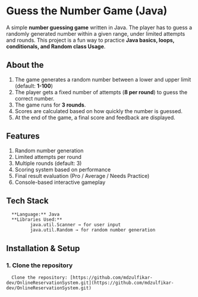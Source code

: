 # Guess the Number Game (Java)

A simple **number guessing game** written in Java. The player has to guess a randomly generated number within a given range, under limited attempts and rounds. This project is a fun way to practice  **Java basics, loops, conditionals, and Random class Usage**.

## About the
   1. The game generates a random number between a lower and upper limit (default: **1-100**)
   2. The player gets a fixed number of attempts (**8 per round**) to guess the correct number.
   3. The game runs for **3 rounds**.
   4. Scores are calculated based on how quickly the number is guessed.
   5. At the end of the game, a final score and feedback are displayed.
      
## Features
   1. Random number generation
   2. Limited attempts per round
   3. Multiple rounds (default: 3)
   4. Scoring system based on performance
   5. Final result evaluation (Pro / Average / Needs Practice)
   6. Console-based interactive gameplay 
        
## Tech Stack
      **Language:** Java
      **Libraries Used:**
             java.util.Scanner → for user input
             java.util.Random → for random number generation 

## Installation & Setup
###  1. Clone the repository
      Clone the repository: [https://github.com/mdzulfikar-dev/OnlineReservationSystem.git](https://github.com/mdzulfikar-dev/OnlineReservationSystem.git)
      
